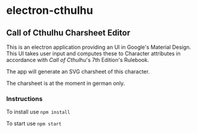 # electron-cthulhu
## Call of Cthulhu Charsheet Editor

This is an electron application providing an UI in Google's Material Design.
This UI takes user input and computes these to Character attributes in accordance with *Call of Cthulhu*'s 7th Edition's Rulebook.

The app will generate an SVG charsheet of this character.

The charsheet is at the moment in german only.

### Instructions
To install use
`npm install`

To start use `npm start`
